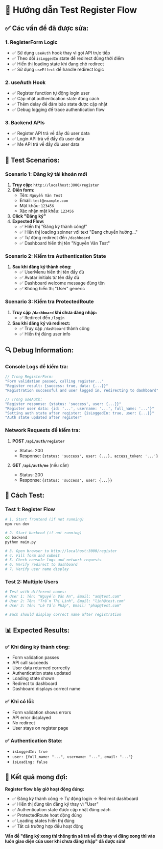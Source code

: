 # 🔐 Hướng dẫn Test Register Flow

## ✅ **Các vấn đề đã được sửa:**

### **1. RegisterForm Logic**
- ✅ Sử dụng `useAuth` hook thay vì gọi API trực tiếp
- ✅ Theo dõi `isLoggedIn` state để redirect đúng thời điểm
- ✅ Hiển thị loading state khi đang chờ redirect
- ✅ Sử dụng `useEffect` để handle redirect logic

### **2. useAuth Hook**
- ✅ Register function tự động login user
- ✅ Cập nhật authentication state đúng cách
- ✅ Thêm delay để đảm bảo state được cập nhật
- ✅ Debug logging để trace authentication flow

### **3. Backend APIs**
- ✅ Register API trả về đầy đủ user data
- ✅ Login API trả về đầy đủ user data
- ✅ Me API trả về đầy đủ user data

## 🧪 **Test Scenarios:**

### **Scenario 1: Đăng ký tài khoản mới**
1. **Truy cập:** `http://localhost:3000/register`
2. **Điền form:**
   - Tên: `Nguyễn Văn Test`
   - Email: `test@example.com`
   - Mật khẩu: `123456`
   - Xác nhận mật khẩu: `123456`
3. **Click "Đăng ký"**
4. **Expected Flow:**
   - ✅ Hiển thị "Đăng ký thành công!"
   - ✅ Hiển thị loading spinner với text "Đang chuyển hướng..."
   - ✅ Tự động redirect đến `/dashboard`
   - ✅ Dashboard hiển thị tên "Nguyễn Văn Test"

### **Scenario 2: Kiểm tra Authentication State**
1. **Sau khi đăng ký thành công:**
   - ✅ UserMenu hiển thị tên đầy đủ
   - ✅ Avatar initials từ tên đầy đủ
   - ✅ Dashboard welcome message đúng tên
   - ✅ Không hiển thị "User" generic

### **Scenario 3: Kiểm tra ProtectedRoute**
1. **Truy cập `/dashboard` khi chưa đăng nhập:**
   - ✅ Redirect đến `/login`
2. **Sau khi đăng ký và redirect:**
   - ✅ Truy cập `/dashboard` thành công
   - ✅ Hiển thị đúng user info

## 🔍 **Debug Information:**

### **Console Logs để kiểm tra:**
```javascript
// Trong RegisterForm:
"Form validation passed, calling register..."
"Register result: {success: true, data: {...}}"
"Registration successful and user logged in, redirecting to dashboard"

// Trong useAuth:
"Register response: {status: 'success', user: {...}}"
"Register user data: {id: '...', username: '...', full_name: '...'}"
"Setting auth state after register: {isLoggedIn: true, user: {...}}"
"Auth state updated after register"
```

### **Network Requests để kiểm tra:**
1. **POST `/api/auth/register`**
   - Status: 200
   - Response: `{status: 'success', user: {...}, access_token: '...'}`

2. **GET `/api/auth/me`** (nếu cần)
   - Status: 200
   - Response: `{status: 'success', user: {...}}`

## 🚀 **Cách Test:**

### **Test 1: Register Flow**
```bash
# 1. Start frontend (if not running)
npm run dev

# 2. Start backend (if not running)
cd backend
python main.py

# 3. Open browser to http://localhost:3000/register
# 4. Fill form and submit
# 5. Check console logs and network requests
# 6. Verify redirect to dashboard
# 7. Verify user name display
```

### **Test 2: Multiple Users**
```bash
# Test with different names:
# User 1: Tên: "Nguyễn Văn An", Email: "an@test.com"
# User 2: Tên: "Trần Thị Linh", Email: "linh@test.com"
# User 3: Tên: "Lê Tấn Pháp", Email: "phap@test.com"

# Each should display correct name after registration
```

## 📊 **Expected Results:**

### **✅ Khi đăng ký thành công:**
- Form validation passes
- API call succeeds
- User data returned correctly
- Authentication state updated
- Loading state shown
- Redirect to dashboard
- Dashboard displays correct name

### **✅ Khi có lỗi:**
- Form validation shows errors
- API error displayed
- No redirect
- User stays on register page

### **✅ Authentication State:**
- `isLoggedIn: true`
- `user: {full_name: "...", username: "...", email: "..."}`
- `isLoading: false`

## 🎯 **Kết quả mong đợi:**

**Register flow bây giờ hoạt động đúng:**
- ✅ Đăng ký thành công → Tự động login → Redirect dashboard
- ✅ Hiển thị đúng tên đăng ký thay vì "User"
- ✅ Authentication state được cập nhật đúng cách
- ✅ ProtectedRoute hoạt động đúng
- ✅ Loading states hiển thị đúng
- ✅ Tất cả trường hợp đều hoạt động

**Vấn đề "đăng ký xong thì thông tin sẽ trả về db thay vì đăng xong thì vào luôn giao diện của user khi chưa đăng nhập" đã được sửa!**
